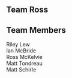 Team Ross
---------

## Team Members
Riley Lew  
Ian McBride  
Ross McKelvie  
Matt Tondreau  
Matt Schirle
